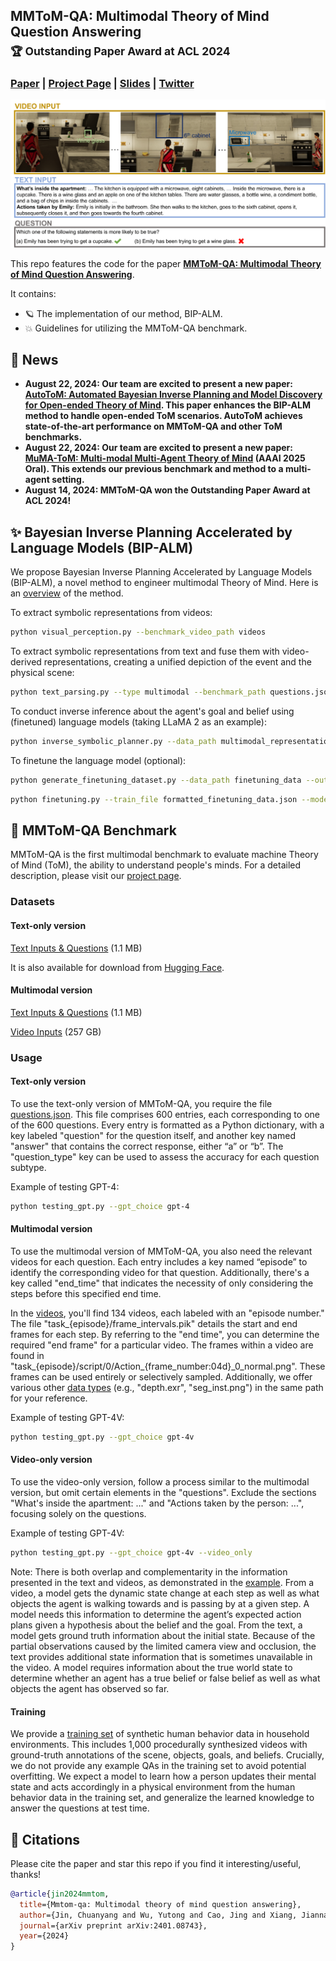 ## MMToM-QA: Multimodal Theory of Mind Question Answering <br> <sub>🏆 Outstanding Paper Award at ACL 2024</sub>
### [Paper](https://arxiv.org/abs/2401.08743) | [Project Page](https://chuanyangjin.com/mmtom-qa) | [Slides](https://chuanyangjin.com/assets/slides/MMToM-QA.pdf) | [Twitter](https://x.com/MIT_CSAIL/status/1750925830937604386)

![intro](visuals/intro.png)

This repo features the code for the paper [**MMToM-QA: Multimodal Theory of Mind Question Answering**](https://arxiv.org/abs/2401.08743).

It contains:

* 🪐 The implementation of our method, BIP-ALM.
* 💥 Guidelines for utilizing the MMToM-QA benchmark.

## 🎉 News
* **August 22, 2024: Our team are excited to present a new paper: [**AutoToM: Automated Bayesian Inverse Planning and Model Discovery for Open-ended Theory of Mind**](https://arxiv.org/abs/2502.15676). This paper enhances the BIP-ALM method to handle open-ended ToM scenarios. AutoToM achieves state-of-the-art performance on MMToM-QA and other ToM benchmarks.**
* **August 22, 2024: Our team are excited to present a new paper: [**MuMA-ToM: Multi-modal Multi-Agent Theory of Mind**](https://arxiv.org/abs/2408.12574) (AAAI 2025 Oral). This extends our previous benchmark and method to a multi-agent setting.**
* **August 14, 2024: MMToM-QA won the Outstanding Paper Award at ACL 2024!**

## ✨️ Bayesian Inverse Planning Accelerated by Language Models (BIP-ALM)

We propose Bayesian Inverse Planning Accelerated by Language Models (BIP-ALM), a novel method to engineer multimodal Theory of Mind. Here is an [overview](visuals/model.png) of the method.

To extract symbolic representations from videos:

```bash
python visual_perception.py --benchmark_video_path videos
```

To extract symbolic representations from text and fuse them with video-derived representations, creating a unified depiction of the event and the physical scene:

```bash
python text_parsing.py --type multimodal --benchmark_path questions.json --output_file multimodal_representations.json
```

To conduct inverse inference about the agent's goal and belief using (finetuned) language models (taking LLaMA 2 as an example):

```bash
python inverse_symbolic_planner.py --data_path multimodal_representations.json --model_name_or_path meta-llama/Llama-2-7b-hf --load_lora 1 --lora_name_or_path output/checkpoint-llama --output_path output.txt
```

To finetune the language model (optional):

```bash
python generate_finetuning_dataset.py --data_path finetuning_data --output_file formatted_finetuning_data.json
```

```bash
python finetuning.py --train_file formatted_finetuning_data.json --model_name_or_path meta-llama/Llama-2-7b-hf --fisher_matrix_path fisher-matrix/fisher-matrix-6B --per_device_train_batch_size 4 --gradient_accumulation_steps 4 --lr 5e-5 --num_epochs 3 --ewc_lambda 0.5 --output_dir output_finetuning.txt
```

## 🐳 MMToM-QA Benchmark

MMToM-QA is the first multimodal benchmark to evaluate machine Theory of Mind (ToM), the ability to understand people's minds. For a detailed description, please visit our [project page](https://chuanyangjin.com/mmtom-qa).

### Datasets

#### Text-only version
[Text Inputs & Questions](/Benchmark/questions.json) (1.1 MB)

It is also available for download from [Hugging Face](https://huggingface.co/datasets/Chuanyang-Jin/MMToM-QA).

#### Multimodal version
[Text Inputs & Questions](/Benchmark/questions.json) (1.1 MB)

[Video Inputs](http://virtual-home.org/release/MMToMQA/benchmark.zip) (257 GB)

### Usage

#### Text-only version
To use the text-only version of MMToM-QA, you require the file [questions.json](/Benchmark/questions.json). This file comprises 600 entries, each corresponding to one of the 600 questions. Every entry is formatted as a Python dictionary, with a key labeled "question" for the question itself, and another key named "answer" that contains the correct response, either “a” or “b”. The "question_type" key can be used to assess the accuracy for each question subtype.

Example of testing GPT-4:
```bash
python testing_gpt.py --gpt_choice gpt-4
```

#### Multimodal version
To use the multimodal version of MMToM-QA, you also need the relevant videos for each question. Each entry includes a key named “episode” to identify the corresponding video for that question. Additionally, there's a key called "end_time" that indicates the necessity of only considering the steps before this specified end time.

In the [videos](http://virtual-home.org/release/MMToMQA/benchmark.zip), you'll find 134 videos, each labeled with an "episode number." The file "task_{episode}/frame_intervals.pik" details the start and end frames for each step. By referring to the "end time", you can determine the required "end frame" for a particular video. The frames within a video are found in "task_{episode}/script/0/Action_{frame_number:04d}_0_normal.png". These frames can be used entirely or selectively sampled. Additionally, we offer various other [data types](visuals/available_data_type.png) (e.g., "depth.exr", "seg_inst.png") in the same path for your reference.

Example of testing GPT-4V:
```bash
python testing_gpt.py --gpt_choice gpt-4v
```

#### Video-only version
To use the video-only version, follow a process similar to the multimodal version, but omit certain elements in the "questions". Exclude the sections "What's inside the apartment: ..." and "Actions taken by the person: ...", focusing solely on the questions.

Example of testing GPT-4V:
```bash
python testing_gpt.py --gpt_choice gpt-4v --video_only
```

Note: There is both overlap and complementarity in the information presented in the text and videos, as demonstrated in the [example](visuals/intro.png). From a video, a model gets the dynamic state change at each step as well as what objects the agent is walking towards and is passing by at a given step. A model needs this information to determine the agent’s expected action plans given a hypothesis about the belief and the goal. From the text, a model gets ground truth information about the initial state. Because of the partial observations caused by the limited camera view and occlusion, the text provides additional state information that is sometimes unavailable in the video. A model requires information about the true world state to determine whether an agent has a true belief or false belief as well as what objects the agent has observed so far.

#### Training

We provide a [training set](http://virtual-home.org/release/MMToMQA/training_set.zip) of synthetic human behavior data in household environments. This includes 1,000 procedurally synthesized videos with ground-truth annotations of the scene, objects, goals, and beliefs. Crucially, we do not provide any example QAs in the training set to avoid potential overfitting. We expect a model to learn how a person updates their mental state and acts accordingly in a physical environment from the human behavior data in the training set, and generalize the learned knowledge to answer the questions at test time.

## 🔎 Citations
Please cite the paper and star this repo if you find it interesting/useful, thanks!

```bibtex
@article{jin2024mmtom,
  title={Mmtom-qa: Multimodal theory of mind question answering},
  author={Jin, Chuanyang and Wu, Yutong and Cao, Jing and Xiang, Jiannan and Kuo, Yen-Ling and Hu, Zhiting and Ullman, Tomer and Torralba, Antonio and Tenenbaum, Joshua B and Shu, Tianmin},
  journal={arXiv preprint arXiv:2401.08743},
  year={2024}
}
```
